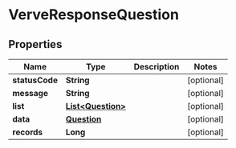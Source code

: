 
# VerveResponseQuestion

## Properties
Name | Type | Description | Notes
------------ | ------------- | ------------- | -------------
**statusCode** | **String** |  |  [optional]
**message** | **String** |  |  [optional]
**list** | [**List&lt;Question&gt;**](Question.md) |  |  [optional]
**data** | [**Question**](Question.md) |  |  [optional]
**records** | **Long** |  |  [optional]



